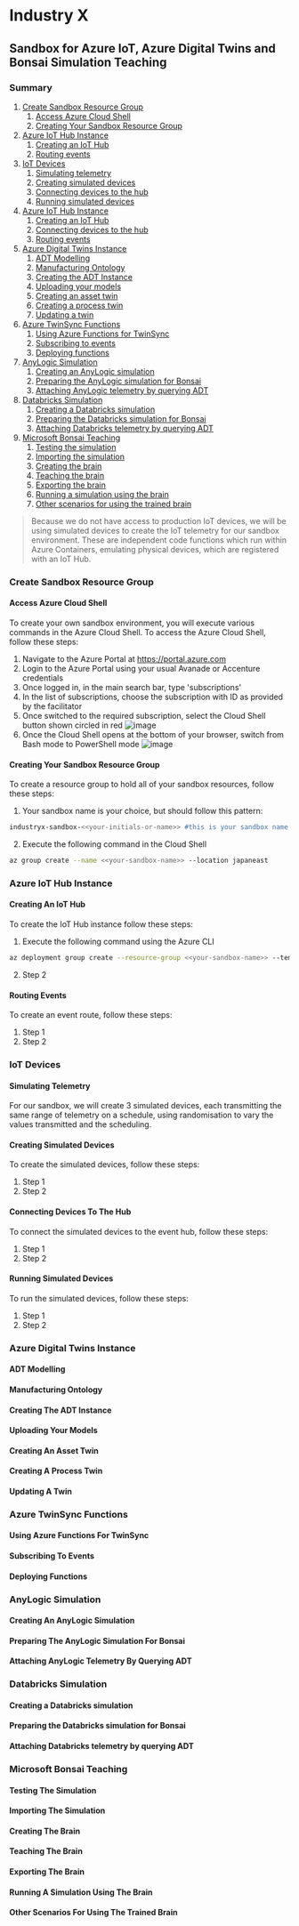 # Industry X #
## Sandbox for Azure IoT, Azure Digital Twins and Bonsai Simulation Teaching ##
### Summary ###
1. [Create Sandbox Resource Group](#create-sandbox-resource-group)
	1. [Access Azure Cloud Shell](#access-azure-cloud-shell)
	2. [Creating Your Sandbox Resource Group](#creating-your-sandbox-resource-group)
2. [Azure IoT Hub Instance](#azure-iot-hub-instance)
	1. [Creating an IoT Hub](#creating-an-iot-hub)
	2. [Routing events](#routing-events)
3. [IoT Devices](#iot-devices)
	1. [Simulating telemetry](#simulating-telemetry)
	2. [Creating simulated devices](#creating-simulated-devices)
	3. [Connecting devices to the hub](#connecting-devices-to-the-hub)
	4. [Running simulated devices](#running-simulated-devices)
4. [Azure IoT Hub Instance](#azure-iot-hub-instance)
	1. [Creating an IoT Hub](#creating-an-iot-hub)
	2. [Connecting devices to the hub](#connecting-devices-to-the-hub)
	3. [Routing events](#routing-events)
5. [Azure Digital Twins Instance](#azure-digital-twins-instance)
	1. [ADT Modelling](#adt-modelling)
	2. [Manufacturing Ontology](#manufacturing-ontology)
	3. [Creating the ADT Instance](#creating-the-adt-instance)
	4. [Uploading your models](#uploading-your-models)
	5. [Creating an asset twin](#creating-an-asset-twin)
	6. [Creating a process twin](#creating-a-process-twin)
	7. [Updating a twin](#updating-a-twin)
6. [Azure TwinSync Functions](#azure-twinsync-functions)
	1. [Using Azure Functions for TwinSync](#using-azure-functions-for-twinsync)
	2. [Subscribing to events](#subscribing-to-events)
	3. [Deploying functions](#deploying-functions)
7. [AnyLogic Simulation](#anylogic-simulation)
	1. [Creating an AnyLogic simulation](#creating-an-anylogic-simulation)
	2. [Preparing the AnyLogic simulation for Bonsai](#preparing-the-anylogic-simulation-for-bonsai)
	3. [Attaching AnyLogic telemetry by querying ADT](#attaching-anylogic-telemetry-by-querying-adt)
8. [Databricks Simulation](#databricks-simulation)
	1. [Creating a Databricks simulation](#creating-a-databricks-simulation)
	2. [Preparing the Databricks simulation for Bonsai](#preparing-the-databricks-simulation-for-bonsai)
	2. [Attaching Databricks telemetry by querying ADT](#attaching-databricks-telemetry-by-querying-adt)
9. [Microsoft Bonsai Teaching](#microsoft-bonsai-teaching)
	1. [Testing the simulation](#testing-the-simulation)
	2. [Importing the simulation](#importing-the-simulation)
	3. [Creating the brain](#creating-the-brain)
	4. [Teaching the brain](#teaching-the-brain)
	5. [Exporting the brain](#exporting-the-brain)
	6. [Running a simulation using the brain](#running-a-simulation-using-the-brain)
	7. [Other scenarios for using the trained brain](#other-scenarios-for-using-the-trained-brain)

>Because we do not have access to production IoT devices, we will be using simulated devices to create the IoT telemetry for our sandbox environment. These are independent code functions which run within Azure Containers, emulating physical devices, which are registered with an IoT Hub.
### Create Sandbox Resource Group ###
#### Access Azure Cloud Shell ####
To create your own sandbox environment, you will execute various commands in the Azure Cloud Shell. To access the Azure Cloud Shell, follow these steps:
1. Navigate to the Azure Portal at https://portal.azure.com
2. Login to the Azure Portal using your usual Avanade or Accenture credentials
3. Once logged in, in the main search bar, type 'subscriptions'
4. In the list of subscriptions, choose the subscription with ID as provided by the facilitator
5. Once switched to the required subscription, select the Cloud Shell button shown circled in red ![image](https://user-images.githubusercontent.com/1761529/125626161-ff2fb4be-a621-4662-a97b-e7d09ee7dd74.png)
6. Once the Cloud Shell opens at the bottom of your browser, switch from Bash mode to PowerShell mode ![image](https://user-images.githubusercontent.com/1761529/125626532-02f2a11e-2146-4586-bb43-5181583962b4.png)
#### Creating Your Sandbox Resource Group ####
To create a resource group to hold all of your sandbox resources, follow these steps:
1. Your sandbox name is your choice, but should follow this pattern:
```zsh
industryx-sandbox-<<your-initials-or-name>> #this is your sandbox name. Please copy it as you will be using it frequently 
```
2. Execute the following command in the Cloud Shell
```zsh
az group create --name <<your-sandbox-name>> --location japaneast
```
### Azure IoT Hub Instance ###
#### Creating An IoT Hub ####
To create the IoT Hub instance follow these steps:  
1. Execute the following command using the Azure CLI
```zsh
az deployment group create --resource-group <<your-sandbox-name>> --template-uri https://raw.githubusercontent.com/lowndesc/industryx/main/sandbox/IoTHub/azuredeploy.json
```
2. Step 2
#### Routing Events ####
To create an event route, follow these steps:
1. Step 1
2. Step 2
### IoT Devices ###
#### Simulating Telemetry ####
For our sandbox, we will create 3 simulated devices, each transmitting the same range of telemetry on a schedule, using randomisation to vary the values transmitted and the scheduling.
#### Creating Simulated Devices ####
To create the simulated devices, follow these steps:
1. Step 1
2. Step 2
#### Connecting Devices To The Hub #### 
To connect the simulated devices to the event hub, follow these steps:
1. Step 1
2. Step 2
#### Running Simulated Devices ####
To run the simulated devices, follow these steps:
1. Step 1
2. Step 2
### Azure Digital Twins Instance ###
#### ADT Modelling ####
#### Manufacturing Ontology ####
#### Creating The ADT Instance ####
#### Uploading Your Models ####
#### Creating An Asset Twin ####
#### Creating A Process Twin ####
#### Updating A Twin ####
### Azure TwinSync Functions ###
#### Using Azure Functions For TwinSync ####
#### Subscribing To Events ####
#### Deploying Functions ####
### AnyLogic Simulation ###
#### Creating An AnyLogic Simulation ####
#### Preparing The AnyLogic Simulation For Bonsai ####
#### Attaching AnyLogic Telemetry By Querying ADT ####
### Databricks Simulation ###
#### Creating a Databricks simulation ####
#### Preparing the Databricks simulation for Bonsai ####
#### Attaching Databricks telemetry by querying ADT ####
### Microsoft Bonsai Teaching ###
#### Testing The Simulation ####
#### Importing The Simulation ####
#### Creating The Brain ####
#### Teaching The Brain ####
#### Exporting The Brain ####
#### Running A Simulation Using The Brain ####
#### Other Scenarios For Using The Trained Brain ####

